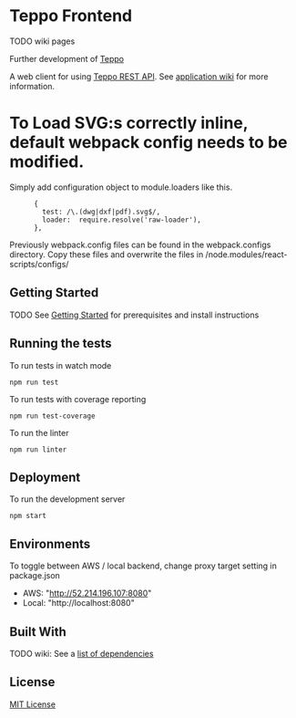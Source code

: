 # Teppo Frontend

TODO wiki pages

Further development of [Teppo](https://github.com/espoon-voltti?q=teppo)

A web client for using [Teppo REST API](https://github.com/espoon-voltti/teppo-backend). See [application wiki](../../wiki/) for more information.


# To Load SVG:s correctly inline, default webpack config needs to be modified.

Simply add configuration object to module.loaders like this.

          {
            test: /\.(dwg|dxf|pdf).svg$/,
            loader:  require.resolve('raw-loader'),
          },

Previously webpack.config files can be found in the webpack.configs directory. Copy these files and overwrite the files in /node.modules/react-scripts/configs/

## Getting Started

TODO See [Getting Started](../../wiki/Getting-Started) for prerequisites and install instructions

## Running the tests

To run tests in watch mode
```
npm run test
```

To run tests with coverage reporting
```
npm run test-coverage
```

To run the linter
```
npm run linter
```

## Deployment

To run the development server
```
npm start
```

## Environments

To toggle between AWS / local backend, change proxy target setting in package.json
- AWS:      "http://52.214.196.107:8080" 
- Local:    "http://localhost:8080"

## Built With

TODO wiki: See a [list of dependencies](../../wiki/List-of-dependencies )

## License
[MIT License](./LICENSE)
